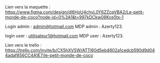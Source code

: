 Lien vers la maquette : https://www.figma.com/design/dl6HoU4chyL0Y6ZZcpVBA2/Le-petit-monde-de-coco?node-id=0%3A1&t=997kDCkw08Kce5tx-1

Login admin : admin@hotmail.com
  MDP admin : Azerty123.
  
login user : utilisateur1@hotmail.com
  MDP user : Azerty123.

Lien vers le trello : https://trello.com/invite/b/CX5hXVSW/ATTI60d5eb4602a1cedcb590d9d044adaf856CC4A1E7/le-petit-monde-de-coco
